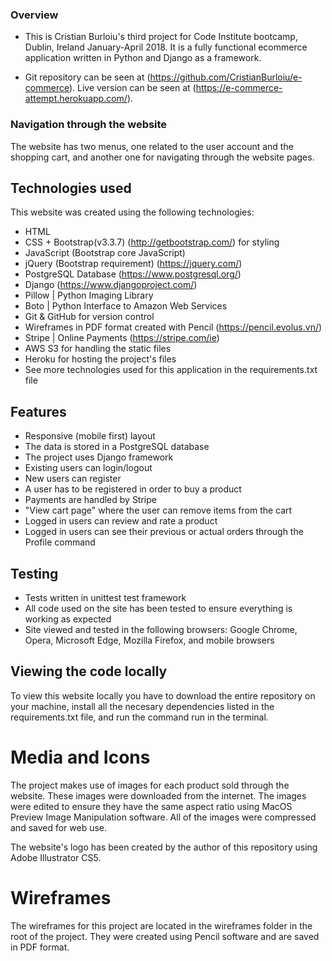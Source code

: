 
### Overview


- This is Cristian Burloiu's third project for Code Institute bootcamp, Dublin, Ireland January-April 2018. It is a fully functional ecommerce application written in Python and Django as a framework.

- Git repository can be seen at (https://github.com/CristianBurloiu/e-commerce). Live version can be seen at (https://e-commerce-attempt.herokuapp.com/).

### Navigation through the website
  The website has two menus, one related to the user account and the shopping cart, and another one for navigating through the website pages.

## Technologies used
  This website was created using the following technologies:

- HTML
- CSS + Bootstrap(v3.3.7) (http://getbootstrap.com/) for styling
- JavaScript (Bootstrap core JavaScript)
- jQuery (Bootstrap requirement) (https://jquery.com/)
- PostgreSQL Database (https://www.postgresql.org/)
- Django (https://www.djangoproject.com/)
- Pillow | Python Imaging Library
- Boto | Python Interface to Amazon Web Services
- Git & GitHub for version control
- Wireframes in PDF format created with Pencil (https://pencil.evolus.vn/)
- Stripe | Online Payments (https://stripe.com/ie)
- AWS S3 for handling the static files
- Heroku for hosting the project's files
- See more technologies used for this application in the requirements.txt file

## Features
- Responsive (mobile first) layout
- The data is stored in a PostgreSQL database
- The project uses Django framework
- Existing users can login/logout
- New users can register
- A user has to be registered in order to buy a product
- Payments are handled by Stripe
- "View cart page" where the user can remove items from the cart
- Logged in users can review and rate a product 
- Logged in users can see their previous or actual orders through the Profile command

## Testing
- Tests written in unittest test framework
- All code used on the site has been tested to ensure everything is working as expected
- Site viewed and tested in the following browsers: Google Chrome, Opera, Microsoft Edge, Mozilla Firefox, and mobile browsers

## Viewing the code locally
  To view this website locally you have to download the entire repository on your machine, install all the necesary dependencies listed in the requirements.txt file, and run the command run in the terminal.

# Media and Icons

  The project makes use of images for each product sold through the website. These images were downloaded from the internet. The images were edited to ensure they have the same aspect ratio using MacOS Preview Image Manipulation software. All of the images were compressed and saved for web use.

  The website's logo has been created by the author of this repository using Adobe Illustrator CS5.

# Wireframes
  The wireframes for this project are located in the wireframes folder in the root of the project. They were created using Pencil software and are saved in PDF format.